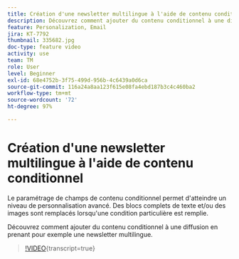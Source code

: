 ```yaml
---
title: Création d'une newsletter multilingue à l'aide de contenu conditionnel
description: Découvrez comment ajouter du contenu conditionnel à une diffusion en prenant pour exemple une newsletter multilingue.
feature: Personalization, Email
jira: KT-7792
thumbnail: 335682.jpg
doc-type: feature video
activity: use
team: TM
role: User
level: Beginner
exl-id: 68e4752b-3f75-499d-956b-4c6439a0d6ca
source-git-commit: 116a24a8aa123f615e08fa4ebd187b3c4c460ba2
workflow-type: tm+mt
source-wordcount: '72'
ht-degree: 97%

---
```


# Création d&#39;une newsletter multilingue à l&#39;aide de contenu conditionnel

Le paramétrage de champs de contenu conditionnel permet d&#39;atteindre un niveau de personnalisation avancé. Des blocs complets de texte et/ou des images sont remplacés lorsqu&#39;une condition particulière est remplie.

Découvrez comment ajouter du contenu conditionnel à une diffusion en prenant pour exemple une newsletter multilingue.

>[!VIDEO](https://video.tv.adobe.com/v/335682?quality=12&learn=on){transcript=true}

